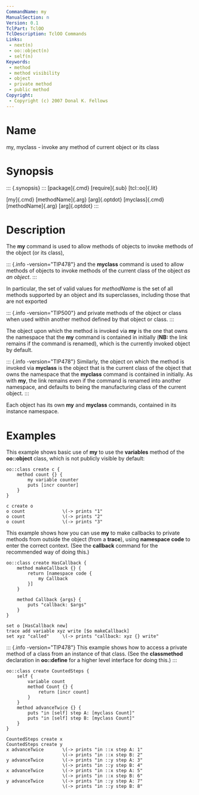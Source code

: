 ```yaml
---
CommandName: my
ManualSection: n
Version: 0.1
TclPart: TclOO
TclDescription: TclOO Commands
Links:
 - next(n)
 - oo::object(n)
 - self(n)
Keywords:
 - method
 - method visibility
 - object
 - private method
 - public method
Copyright:
 - Copyright (c) 2007 Donal K. Fellows
---
```


# Name

my, myclass - invoke any method of current object or its class

# Synopsis

::: {.synopsis} :::
[package]{.cmd} [require]{.sub} [tcl::oo]{.lit}

[my]{.cmd} [methodName]{.arg} [arg]{.optdot}
[myclass]{.cmd} [methodName]{.arg} [arg]{.optdot}
:::

# Description

The **my** command is used to allow methods of objects to invoke methods of the object (or its class),

::: {.info -version="TIP478"}
and the **myclass** command is used to allow methods of objects to invoke methods of the current class of the object *as an object*.
:::

In particular, the set of valid values for *methodName* is the set of all methods supported by an object and its superclasses, including those that are not exported

::: {.info -version="TIP500"}
and private methods of the object or class when used within another method defined by that object or class.
:::

The object upon which the method is invoked via **my** is the one that owns the namespace that the **my** command is contained in initially (**NB:** the link remains if the command is renamed), which is the currently invoked object by default.

::: {.info -version="TIP478"}
Similarly, the object on which the method is invoked via **myclass** is the object that is the current class of the object that owns the namespace that the **myclass** command is contained in initially. As with **my**, the link remains even if the command is renamed into another namespace, and defaults to being the manufacturing class of the current object.
:::

Each object has its own **my** and **myclass** commands, contained in its instance namespace.

# Examples

This example shows basic use of **my** to use the **variables** method of the **oo::object** class, which is not publicly visible by default:

```
oo::class create c {
    method count {} {
        my variable counter
        puts [incr counter]
    }
}

c create o
o count              \(-> prints "1"
o count              \(-> prints "2"
o count              \(-> prints "3"
```

This example shows how you can use **my** to make callbacks to private methods from outside the object (from a **trace**), using **namespace code** to enter the correct context. (See the **callback** command for the recommended way of doing this.)

```
oo::class create HasCallback {
    method makeCallback {} {
        return [namespace code {
            my Callback
        }]
    }

    method Callback {args} {
        puts "callback: $args"
    }
}

set o [HasCallback new]
trace add variable xyz write [$o makeCallback]
set xyz "called"     \(-> prints "callback: xyz {} write"
```

::: {.info -version="TIP478"}
This example shows how to access a private method of a class from an instance of that class. (See the **classmethod** declaration in **oo::define** for a higher level interface for doing this.)
:::

```
oo::class create CountedSteps {
    self {
        variable count
        method Count {} {
            return [incr count]
        }
    }
    method advanceTwice {} {
        puts "in [self] step A: [myclass Count]"
        puts "in [self] step B: [myclass Count]"
    }
}

CountedSteps create x
CountedSteps create y
x advanceTwice       \(-> prints "in ::x step A: 1"
                     \(-> prints "in ::x step B: 2"
y advanceTwice       \(-> prints "in ::y step A: 3"
                     \(-> prints "in ::y step B: 4"
x advanceTwice       \(-> prints "in ::x step A: 5"
                     \(-> prints "in ::x step B: 6"
y advanceTwice       \(-> prints "in ::y step A: 7"
                     \(-> prints "in ::y step B: 8"
```

